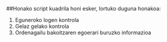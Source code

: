 ##Honako script kuadrila honi esker, lortuko duguna honakoa:

1. Eguneroko logen kontrola
2. Gelaz gelako kontrola
3. Ordenagailu bakoitzaren egoerari buruzko informazioa
